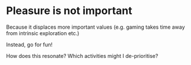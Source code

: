 # Pleasure is not important
Because it displaces more important values (e.g. gaming takes time away from intrinsic exploration etc.)

Instead, go for fun!

How does this resonate? Which activities might I de-prioritise?

<!-- #p0 -->

<!-- {BearID:D8A10BA3-16FE-432A-A5AE-E74C0352361E-1355-00000F8908226012} -->

